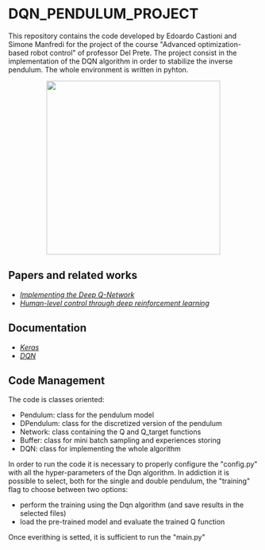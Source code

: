 # DQN_PENDULUM_PROJECT
This repository contains the code developed by Edoardo Castioni and Simone Manfredi for the project of the course "Advanced optimization-based robot control" of professor Del Prete. The project consist in the implementation of the DQN algorithm in order to stabilize the inverse pendulum. The whole environment is written in pyhton.
<p align="center">
<img src="GIF/video.gif" width="350" height="350"/>
</p>

## Papers and related works
- [_Implementing the Deep Q-Network_](https://arxiv.org/abs/1711.07478)
- [_Human-level control through deep reinforcement learning_](https://www.nature.com/articles/nature14236)

## Documentation
- [_Keras_](https://keras.io/api/layers/core_layers/input/)
- [_DQN_](https://aleksandarhaber.com/deep-q-networks-dqn-in-python-from-scratch-by-using-openai-gym-and-tensorflow-reinforcement-learning-tutorial/)


## Code Management
The code is classes oriented:
- Pendulum: class for the pendulum model
- DPendulum: class for the discretized version of the pendulum
- Network: class containing the Q and Q_target functions
- Buffer: class for mini batch sampling and experiences storing
- DQN: class for implementing the whole algorithm

In order to run the code it is necessary to properly configure the "config.py" with all the hyper-parameters of the Dqn algorithm. In addiction
it is possible to select, both for the single and double pendulum, the "training" flag to choose between two options:
- perform the training using the Dqn algorithm (and save results in the selected files)
- load the pre-trained model and evaluate the trained Q function

Once everithing is setted, it is sufficient to run the "main.py"



